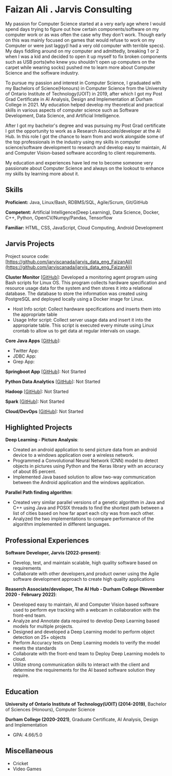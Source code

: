 # Faizan Ali . Jarvis Consulting

My passion for Computer Science started at a very early age where I would spend days trying to figure out how certain components/software on my computer work or as was often the case why they don't work. Though early on this was mainly focused on games that would refuse to work on my Computer or were just laggy(I had a very old computer with terrible specs).  My days fiddling around on my computer and admittedly, breaking 1 or 2 when I was a kid and decided to open it up myself to fix broken components such as USB ports(who knew you shouldn't open up computers on the carpet while wearing socks) pushed me to learn more about Computer Science and the software industry.

To pursue my passion and interest in Computer Science, I graduated with my Bachelors of Science(Honours) in Computer Science from the University of Ontario Institute of Technology(UOIT) in 2019, after which I got my Post Grad Certificate in AI Analysis, Design and Implementation at Durham College in 2021. My education helped develop my theoretical and practical skills in various aspects of computer science such as Software Development, Data Science, and Artificial Intelligence.

After I got my bachelor's degree and was pursuing my Post Grad certificate I got the opportunity to work as a Research Associate/developer at the AI Hub.  In this role I got the chance to learn from and work alongside some of the top professionals in the industry using my skills in computer science/software development to research and develop easy to maintain, AI and Computer Vision-based software according to client requirements.

My education and experiences have led me to become someone very passionate about Computer Science and always on the lookout to enhance my skills by learning more about it.


## Skills

**Proficient:** Java, Linux/Bash, RDBMS/SQL, Agile/Scrum, Git/GitHub

**Competent:** Artificial Intelligence(Deep Learning), Data Science, Docker, C++, Python, OpenCV/Numpy/Pandas, Tensorflow

**Familiar:** HTML, CSS, JavaScript, Cloud Computing, Android Development

## Jarvis Projects

Project source code: [https://github.com/jarviscanada/jarvis_data_eng_FaizanAli](https://github.com/jarviscanada/jarvis_data_eng_FaizanAli)


**Cluster Monitor** [[GitHub](https://github.com/jarviscanada/jarvis_data_eng_FaizanAli/tree/master/linux_sql)]: Developed a monitoring agent program using Bash scripts for Linux OS. This program collects hardware specification and resource usage data for the system and then stores it into a relational database. The database to store the information was created using PostgreSQL and deployed locally using a Docker image for Linux. 

- Host Info script: Collect hardware specifications and inserts them into the appropriate table
- Usage Infor script: Collect server usage data and insert it into the appropriate table. This script is executed every minute using Linux crontab to allow us to get data at regular intervals on usage.


**Core Java Apps** [[GitHub](https://github.com/jarviscanada/jarvis_data_eng_FaizanAli/tree/master/core_java)]:
      
  - Twitter App: 
  - JDBC App: 
  - Grep App: 

**Springboot App** [[GitHub](https://github.com/jarviscanada/jarvis_data_eng_FaizanAli/tree/master/springboot)]: Not Started

**Python Data Analytics** [[GitHub](https://github.com/jarviscanada/jarvis_data_eng_FaizanAli/tree/master/python_data_anlytics)]: Not Started

**Hadoop** [[GitHub](https://github.com/jarviscanada/jarvis_data_eng_FaizanAli/tree/master/hadoop)]: Not Started

**Spark** [[GitHub](https://github.com/jarviscanada/jarvis_data_eng_FaizanAli/tree/master/spark)]: Not Started

**Cloud/DevOps** [[GitHub](https://github.com/jarviscanada/jarvis_data_eng_FaizanAli/tree/master/cloud_devops)]: Not Started


## Highlighted Projects
**Deep Learning - Picture Analysis**: 

- Created an android application to send picture data from an android device to a windows application over a wireless network.
- Programmed a Convolutional Neural Network (CNN) model to detect objects in pictures using Python and the Keras library with an accuracy of about 85 percent.
- Implemented Java based solution to allow two-way communication between the Android application and the windows application.


**Parallel Path finding algorithm**: 

- Created very similar parallel versions of a genetic algorithm in Java and C++ using Java and POSIX threads to find the shortest path between a list of cities based on how far apart each city was from each other.
- Analyzed the two implementations to compare performance of the algorithm implemented in different languages.



## Professional Experiences

**Software Developer, Jarvis (2022-present)**: 

- Develop, test, and maintain scalable, high quality software based on requirements
- Collaborate with other developers,and product owner using the Agile software development approach to create high quality applications


**Reaserch Associate/developer, The AI Hub - Durham College (November 2020 - February 2022)**: 

- Developed easy to maintain, AI and Computer Vision based software used to perform eye tracking with a webcam in collaboration with the front-end team.
- Analyze and Annotate data required to develop Deep Learning based models for multiple projects.
- Designed and developed a Deep Learning model to perform object detection on 25+ objects
- Perform Accuracy tests on Deep Learning models to verify the model meets the standards
- Collaborate with the front-end team to Deploy Deep Learning models to cloud.
- Utilize strong communication skills to interact with the client and determine the requirements for the AI based software solution they require.



## Education
**University of Ontario Institute of Technology(UOIT) (2014-2019)**, Bachelor of Sciences (Honours), Computer Science

**Durham College (2020-2021)**, Graduate Certificate, AI Analysis, Design and Implementation
- GPA: 4.66/5.0


## Miscellaneous
- Cricket
- Video Games